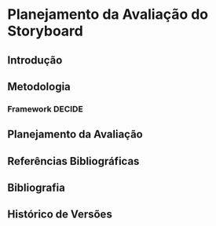 # Planejamento da Avaliação do Storyboard
## Introdução
## Metodologia
### Framework DECIDE
## Planejamento da Avaliação
## Referências Bibliográficas
## Bibliografia
## Histórico de Versões
